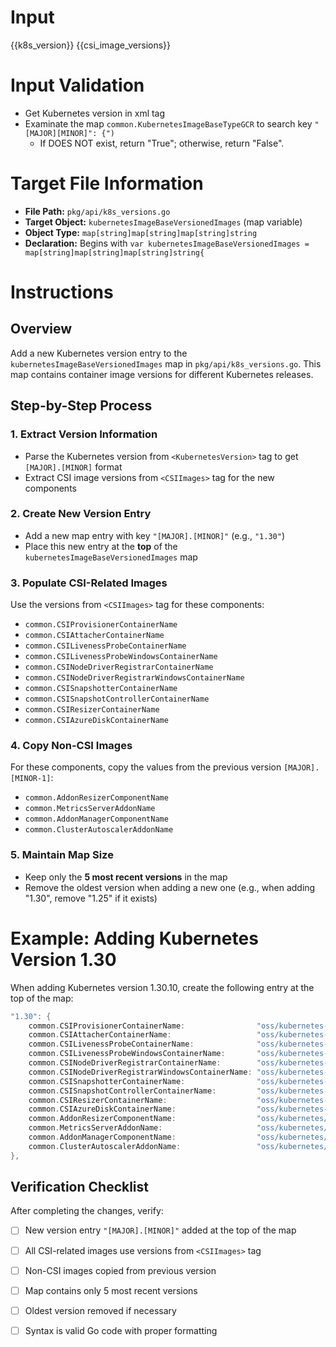 

# Input 
<KubernetesVersion>{{k8s_version}}</KubernetesVersion>
<CSIImages>{{csi_image_versions}}</CSIImages>

# Input Validation
- Get Kubernetes version in xml tag <KubernetesVersion>
- Examinate the map `common.KubernetesImageBaseTypeGCR` to search key `"[MAJOR][MINOR]": {")`
	- If DOES NOT exist, return "True"; otherwise, return "False".

# Target File Information
- **File Path:** `pkg/api/k8s_versions.go`
- **Target Object:** `kubernetesImageBaseVersionedImages` (map variable)
- **Object Type:** `map[string]map[string]map[string]string`
- **Declaration:** Begins with `var kubernetesImageBaseVersionedImages = map[string]map[string]map[string]string{`

# Instructions

## Overview
Add a new Kubernetes version entry to the `kubernetesImageBaseVersionedImages` map in `pkg/api/k8s_versions.go`. This map contains container image versions for different Kubernetes releases.

## Step-by-Step Process

### 1. Extract Version Information
- Parse the Kubernetes version from `<KubernetesVersion>` tag to get `[MAJOR].[MINOR]` format
- Extract CSI image versions from `<CSIImages>` tag for the new components

### 2. Create New Version Entry
- Add a new map entry with key `"[MAJOR].[MINOR]"` (e.g., `"1.30"`)
- Place this new entry at the **top** of the `kubernetesImageBaseVersionedImages` map

### 3. Populate CSI-Related Images
Use the versions from `<CSIImages>` tag for these components:
- `common.CSIProvisionerContainerName`
- `common.CSIAttacherContainerName`
- `common.CSILivenessProbeContainerName`
- `common.CSILivenessProbeWindowsContainerName`
- `common.CSINodeDriverRegistrarContainerName`
- `common.CSINodeDriverRegistrarWindowsContainerName`
- `common.CSISnapshotterContainerName`
- `common.CSISnapshotControllerContainerName`
- `common.CSIResizerContainerName`
- `common.CSIAzureDiskContainerName`

### 4. Copy Non-CSI Images
For these components, copy the values from the previous version `[MAJOR].[MINOR-1]`:
- `common.AddonResizerComponentName`
- `common.MetricsServerAddonName`
- `common.AddonManagerComponentName`
- `common.ClusterAutoscalerAddonName`

### 5. Maintain Map Size
- Keep only the **5 most recent versions** in the map
- Remove the oldest version when adding a new one (e.g., when adding "1.30", remove "1.25" if it exists)

# Example: Adding Kubernetes Version 1.30

When adding Kubernetes version 1.30.10, create the following entry at the top of the map:

```go
"1.30": {
    common.CSIProvisionerContainerName:                "oss/kubernetes-csi/csi-provisioner:v5.2.0",
    common.CSIAttacherContainerName:                   "oss/kubernetes-csi/csi-attacher:v4.8.0",
    common.CSILivenessProbeContainerName:              "oss/kubernetes-csi/livenessprobe:v2.15.0",
    common.CSILivenessProbeWindowsContainerName:       "oss/kubernetes-csi/livenessprobe:v2.15.0",
    common.CSINodeDriverRegistrarContainerName:        "oss/kubernetes-csi/csi-node-driver-registrar:v2.13.0",
    common.CSINodeDriverRegistrarWindowsContainerName: "oss/kubernetes-csi/csi-node-driver-registrar:v2.13.0",
    common.CSISnapshotterContainerName:                "oss/kubernetes-csi/csi-snapshotter:v8.2.0",
    common.CSISnapshotControllerContainerName:         "oss/kubernetes-csi/snapshot-controller:v8.2.0",
    common.CSIResizerContainerName:                    "oss/kubernetes-csi/csi-resizer:v1.13.1",
    common.CSIAzureDiskContainerName:                  "oss/kubernetes-csi/azuredisk-csi:v1.30.10",
    common.AddonResizerComponentName:                  "oss/kubernetes/autoscaler/addon-resizer:1.8.7",
    common.MetricsServerAddonName:                     "oss/kubernetes/metrics-server:v0.5.2",
    common.AddonManagerComponentName:                  "oss/kubernetes/kube-addon-manager:v9.1.6",
    common.ClusterAutoscalerAddonName:                 "oss/kubernetes/autoscaler/cluster-autoscaler:v1.22.1",
},
```

## Verification Checklist

After completing the changes, verify:
- [ ] New version entry `"[MAJOR].[MINOR]"` added at the top of the map
- [ ] All CSI-related images use versions from `<CSIImages>` tag
- [ ] Non-CSI images copied from previous version
- [ ] Map contains only 5 most recent versions
- [ ] Oldest version removed if necessary
- [ ] Syntax is valid Go code with proper formatting


